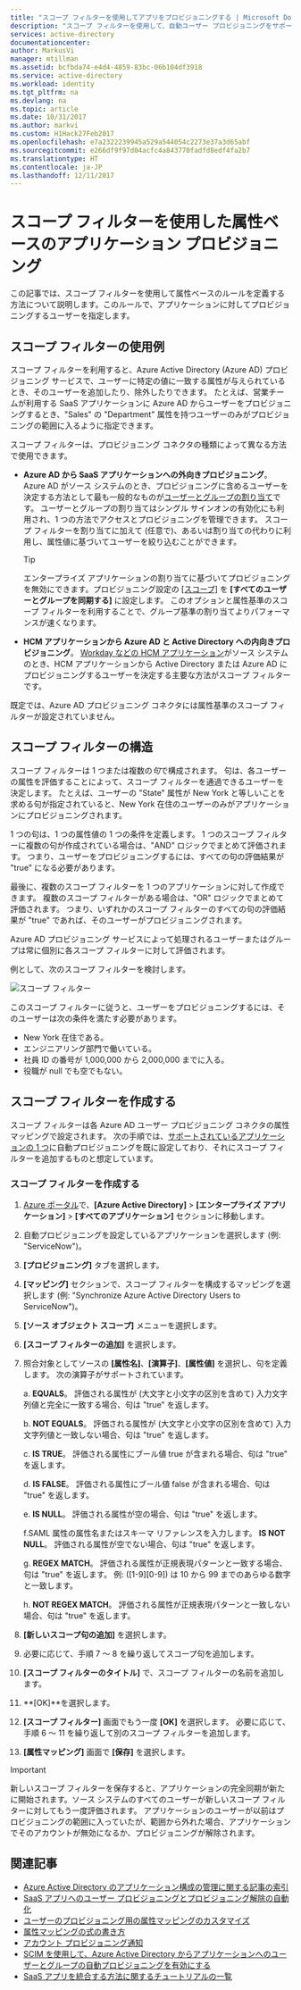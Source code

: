 ```yaml
---
title: "スコープ フィルターを使用してアプリをプロビジョニングする | Microsoft Docs"
description: "スコープ フィルターを使用して、自動ユーザー プロビジョニングをサポートするアプリ内のオブジェクトが、ビジネス要件を満たしていないのにプロビジョニングされてしまうことを防ぐ方法について説明します。"
services: active-directory
documentationcenter: 
author: MarkusVi
manager: mtillman
ms.assetid: bcfbda74-e4d4-4859-83bc-06b104df3918
ms.service: active-directory
ms.workload: identity
ms.tgt_pltfrm: na
ms.devlang: na
ms.topic: article
ms.date: 10/31/2017
ms.author: markvi
ms.custom: H1Hack27Feb2017
ms.openlocfilehash: e7a2322239945a529a544054c2273e37a3d65abf
ms.sourcegitcommit: e266df9f97d04acfc4a843770fadfd8edf4fa2b7
ms.translationtype: HT
ms.contentlocale: ja-JP
ms.lasthandoff: 12/11/2017
---
```

# <a name="attribute-based-application-provisioning-with-scoping-filters"></a>スコープ フィルターを使用した属性ベースのアプリケーション プロビジョニング
この記事では、スコープ フィルターを使用して属性ベースのルールを定義する方法について説明します。このルールで、アプリケーションに対してプロビジョニングするユーザーを指定します。

## <a name="scoping-filter-use-cases"></a>スコープ フィルターの使用例

スコープ フィルターを利用すると、Azure Active Directory (Azure AD) プロビジョニング サービスで、ユーザーに特定の値に一致する属性が与えられているとき、そのユーザーを追加したり、除外したりできます。 たとえば、営業チームが利用する SaaS アプリケーションに Azure AD からユーザーをプロビジョニングするとき、"Sales" の "Department" 属性を持つユーザーのみがプロビジョニングの範囲に入るように指定できます。

スコープ フィルターは、プロビジョニング コネクタの種類によって異なる方法で使用できます。

* **Azure AD から SaaS アプリケーションへの外向きプロビジョニング**。 Azure AD がソース システムのとき、プロビジョニングに含めるユーザーを決定する方法として最も一般的なものが[ユーザーとグループの割り当て](active-directory-coreapps-assign-user-azure-portal.md)です。 ユーザーとグループの割り当てはシングル サインオンの有効化にも利用され、1 つの方法でアクセスとプロビジョニングを管理できます。 スコープ フィルターを割り当てに加えて (任意で)、あるいは割り当ての代わりに利用し、属性値に基づいてユーザーを絞り込むことができます。

    >[!TIP]
    > エンタープライズ アプリケーションの割り当てに基づいてプロビジョニングを無効にできます。プロビジョニング設定の [[スコープ]](active-directory-saas-app-provisioning.md#how-do-i-set-up-automatic-provisioning-to-an-application) を **[すべてのユーザーとグループを同期する]** に設定します。 このオプションと属性基準のスコープ フィルターを利用することで、グループ基準の割り当てよりパフォーマンスが速くなります。  

* **HCM アプリケーションから Azure AD と Active Directory への内向きプロビジョニング**。 [Workday などの HCM アプリケーション](active-directory-saas-workday-tutorial.md)がソース システムのとき、HCM アプリケーションから Active Directory または Azure AD にプロビジョニングするユーザーを決定する主要な方法がスコープ フィルターです。

既定では、Azure AD プロビジョニング コネクタには属性基準のスコープ フィルターが設定されていません。 

## <a name="scoping-filter-construction"></a>スコープ フィルターの構造

スコープ フィルターは 1 つまたは複数の*句*で構成されます。 句は、各ユーザーの属性を評価することによって、スコープ フィルターを通過できるユーザーを決定します。 たとえば、ユーザーの "State" 属性が New York と等しいことを求める句が指定されていると、New York 在住のユーザーのみがアプリケーションにプロビジョニングされます。 

1 つの句は、1 つの属性値の 1 つの条件を定義します。 1 つのスコープ フィルターに複数の句が作成されている場合は、"AND" ロジックでまとめて評価されます。 つまり、ユーザーをプロビジョニングするには、すべての句の評価結果が "true" になる必要があります。

最後に、複数のスコープ フィルターを 1 つのアプリケーションに対して作成できます。 複数のスコープ フィルターがある場合は、"OR" ロジックでまとめて評価されます。 つまり、いずれかのスコープ フィルターのすべての句の評価結果が "true" であれば、そのユーザーがプロビジョニングされます。

Azure AD プロビジョニング サービスによって処理されるユーザーまたはグループは常に個別に各スコープ フィルターに対して評価されます。

例として、次のスコープ フィルターを検討します。

![スコープ フィルター](./media/active-directory-saas-scoping-filters/scoping-filter.PNG) 

このスコープ フィルターに従うと、ユーザーをプロビジョニングするには、そのユーザーは次の条件を満たす必要があります。

* New York 在住である。
* エンジニアリング部門で働いている。
* 社員 ID の番号が 1,000,000 から 2,000,000 までに入る。
* 役職が null でも空でもない。

## <a name="create-scoping-filters"></a>スコープ フィルターを作成する
スコープ フィルターは各 Azure AD ユーザー プロビジョニング コネクタの属性マッピングで設定されます。 次の手順では、[サポートされているアプリケーションの 1 つ](active-directory-saas-tutorial-list.md)に自動プロビジョニングを既に設定しており、それにスコープ フィルターを追加するものと想定しています。

### <a name="create-a-scoping-filter"></a>スコープ フィルターを作成する
1. [Azure ポータル](https://portal.azure.com)で、**[Azure Active Directory]** > **[エンタープライズ アプリケーション]** > **[すべてのアプリケーション]** セクションに移動します。

2. 自動プロビジョニングを設定しているアプリケーションを選択します (例: "ServiceNow")。

3. **[プロビジョニング]** タブを選択します。

4. **[マッピング]** セクションで、スコープ フィルターを構成するマッピングを選択します (例: "Synchronize Azure Active Directory Users to ServiceNow")。

5. **[ソース オブジェクト スコープ]** メニューを選択します。

6. **[スコープ フィルターの追加]** を選択します。

7. 照合対象としてソースの **[属性名]**、**[演算子]**、**[属性値]** を選択し、句を定義します。 次の演算子がサポートされています。

   a. **EQUALS**。 評価される属性が (大文字と小文字の区別を含めて) 入力文字列値と完全に一致する場合、句は "true" を返します。

   b. **NOT EQUALS**。 評価される属性が (大文字と小文字の区別を含めて) 入力文字列値と一致しない場合、句は "true" を返します。

   c. **IS TRUE**。 評価される属性にブール値 true が含まれる場合、句は "true" を返します。

   d. **IS FALSE**。 評価される属性にブール値 false が含まれる場合、句は "true" を返します。

   e. **IS NULL**。 評価される属性が空の場合、句は "true" を返します。

   f.SAML 属性の属性名またはスキーマ リファレンスを入力します。 **IS NOT NULL**。 評価される属性が空でない場合、句は "true" を返します。

   g. **REGEX MATCH**。 評価される属性が正規表現パターンと一致する場合、句は "true" を返します。 例: ([1-9][0-9]) は 10 から 99 までのあらゆる数字と一致します。

   h. **NOT REGEX MATCH**。 評価される属性が正規表現パターンと一致しない場合、句は "true" を返します。

8. **[新しいスコープ句の追加]** を選択します。

9. 必要に応じて、手順 7 ～ 8 を繰り返してスコープ句を追加します。

10. **[スコープ フィルターのタイトル]** で、スコープ フィルターの名前を追加します。

11. **[OK]**を選択します。

12. **[スコープ フィルター]** 画面でもう一度 **[OK]** を選択します。 必要に応じて、手順 6 ～ 11 を繰り返して別のスコープ フィルターを追加します。

13. **[属性マッピング]** 画面で **[保存]** を選択します。 

>[!IMPORTANT] 
> 新しいスコープ フィルターを保存すると、アプリケーションの完全同期が新たに開始されます。ソース システムのすべてのユーザーが新しいスコープ フィルターに対してもう一度評価されます。 アプリケーションのユーザーが以前はプロビジョニングの範囲に入っていたが、範囲から外れた場合、アプリケーションでそのアカウントが無効になるか、プロビジョニングが解除されます。


## <a name="related-articles"></a>関連記事
* [Azure Active Directory のアプリケーション構成の管理に関する記事の索引](active-directory-apps-index.md)
* [SaaS アプリへのユーザー プロビジョニングとプロビジョニング解除の自動化](active-directory-saas-app-provisioning.md)
* [ユーザーのプロビジョニング用の属性マッピングのカスタマイズ](active-directory-saas-customizing-attribute-mappings.md)
* [属性マッピングの式の書き方](active-directory-saas-writing-expressions-for-attribute-mappings.md)
* [アカウント プロビジョニング通知](active-directory-saas-account-provisioning-notifications.md)
* [SCIM を使用して、Azure Active Directory からアプリケーションへのユーザーとグループの自動プロビジョニングを有効にする](active-directory-scim-provisioning.md)
* [SaaS アプリを統合する方法に関するチュートリアルの一覧](active-directory-saas-tutorial-list.md)

